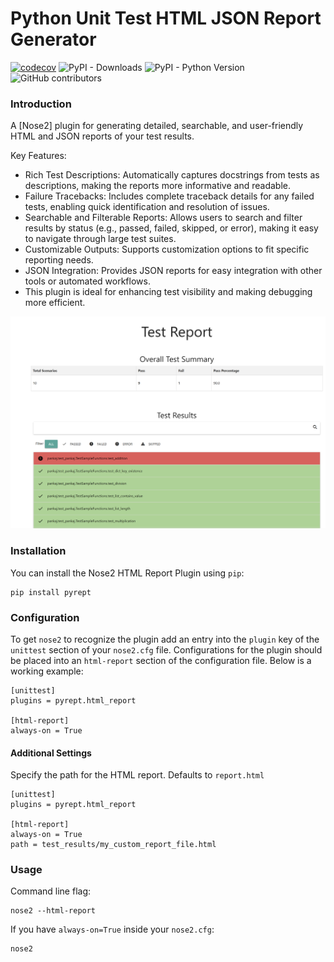 # Python Unit Test HTML JSON Report Generator

[![codecov](https://codecov.io/gh/pankajnayak1994/pyrept/graph/badge.svg?token=M0KTUAOO4V)](https://codecov.io/gh/pankajnayak1994/pyrept)
![PyPI - Downloads](https://img.shields.io/pypi/dm/pyrept)
![PyPI - Python Version](https://img.shields.io/pypi/pyversions/pyrept)
![GitHub contributors](https://img.shields.io/github/contributors/pankajnayak1994/pyrept)

### Introduction
A [Nose2] plugin for generating detailed, searchable, and user-friendly HTML and JSON reports of your test results.

Key Features:

- Rich Test Descriptions: Automatically captures docstrings from tests as descriptions, making the reports more informative and readable.
- Failure Tracebacks: Includes complete traceback details for any failed tests, enabling quick identification and resolution of issues.
- Searchable and Filterable Reports: Allows users to search and filter results by status (e.g., passed, failed, skipped, or error), making it easy to navigate through large test suites.
- Customizable Outputs: Supports customization options to fit specific reporting needs.
- JSON Integration: Provides JSON reports for easy integration with other tools or automated workflows.
- This plugin is ideal for enhancing test visibility and making debugging more efficient.

![Report Screenshot](https://raw.githubusercontent.com/pankajnayak1994/pyrept/master/docs/images/report.png)

### Installation
You can install the Nose2 HTML Report Plugin using `pip`:
```
pip install pyrept
```

### Configuration
To get `nose2` to recognize the plugin add an entry into the `plugin` key of the `unittest` section of your `nose2.cfg` file. Configurations for the plugin should be placed into an `html-report` section of the configuration file. Below is a working example:
```
[unittest]
plugins = pyrept.html_report

[html-report]
always-on = True
```

#### Additional Settings
Specify the path for the HTML report. Defaults to `report.html`
```
[unittest]
plugins = pyrept.html_report

[html-report]
always-on = True
path = test_results/my_custom_report_file.html
```

### Usage
Command line flag:
```
nose2 --html-report
```

If you have `always-on=True` inside your `nose2.cfg`:
```
nose2
```

